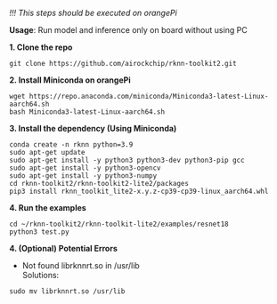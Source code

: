 *!!! This steps should be executed on orangePi*

**Usage**: Run model and inference only on board without using PC

**1. Clone the repo**

```
git clone https://github.com/airockchip/rknn-toolkit2.git
```

**2. Install Miniconda on orangePi**

```
wget https://repo.anaconda.com/miniconda/Miniconda3-latest-Linux-aarch64.sh
bash Miniconda3-latest-Linux-aarch64.sh
```

**3. Install the dependency (Using Miniconda)**

```
conda create -n rknn python=3.9
sudo apt-get update
sudo apt-get install -y python3 python3-dev python3-pip gcc
sudo apt-get install -y python3-opencv
sudo apt-get install -y python3-numpy
cd rknn-toolkit2/rknn-toolkit2-lite2/packages
pip3 install rknn_toolkit_lite2-x.y.z-cp39-cp39-linux_aarch64.whl
```

**4. Run the examples**

```
cd ~/rknn-toolkit2/rknn-toolkit-lite2/examples/resnet18
python3 test.py
```

**4. (Optional) Potential Errors**
- Not found librknnrt.so in /usr/lib\
   Solutions:
```
sudo mv librknnrt.so /usr/lib
```